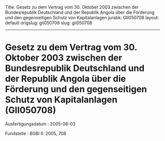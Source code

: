 Title: Gesetz zu dem Vertrag vom 30. Oktober 2003 zwischen der Bundesrepublik Deutschland
  und der Republik Angola über die Förderung und den gegenseitigen Schutz von Kapitalanlagen
jurabk: GII050708
layout: default
origslug: gii050708
slug: gii050708

---

# Gesetz zu dem Vertrag vom 30. Oktober 2003 zwischen der Bundesrepublik Deutschland und der Republik Angola über die Förderung und den gegenseitigen Schutz von Kapitalanlagen (GII050708)

Ausfertigungsdatum
:   2005-08-03

Fundstelle
:   BGBl II: 2005, 708

